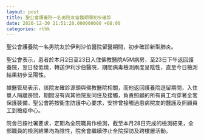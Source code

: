 ```yaml
---
layout: post
title: 聖公會護養院一名男院友留醫期間初步確診
date: 2020-12-30 21:51:20.000000000 +08:00
categories: rthk
---
```


聖公會護養院一名男院友於伊利沙伯醫院留醫期間，初步確診新型肺炎。

聖公會表示，患者於本月2日至23日入住佛教醫院A5M病房，至23日下午返回護養院，翌日發低燒，轉送伊利沙伯醫院，期間病毒檢測兩度呈陰性，直至今日檢測結果初步呈陽性。

據醫管局表示，該院友確診源頭與佛教醫院相關，而他返回護養院逗留期間，入住單人隔離房間，期間沒有與其他院友同住及接觸，負責照顧的所有員工均穿著全套保護裝備，聖公會將按衞生防護中心要求，安排曾接觸過患病院友的醫護及照顧員工到檢疫中心。

院舍已按社署要求，定期為全院職員作檢測，截至本月28日完成的檢測結果，全部職員的檢測結果均為陰性，院舍會繼續停止全院探訪及跨樓層活動。
